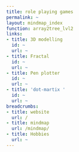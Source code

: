 ```yaml
---
title: role playing games
permalink: ~
layout: mindmap_index
function: array2tree_lvl2
links:
- title: 3D modelling
  id: ~
  url: ~
- title: Fractal
  id: ~
  url: ~
- title: Pen plotter
  id: ~
  url: ~
- title: 'dot-martix '
  id: ~
  url: ~
breadcrumbs:
- title: website
  url: /
- title: mindmap
  url: /mindmap/
- title: Hobbies
  url: ~
---
```

